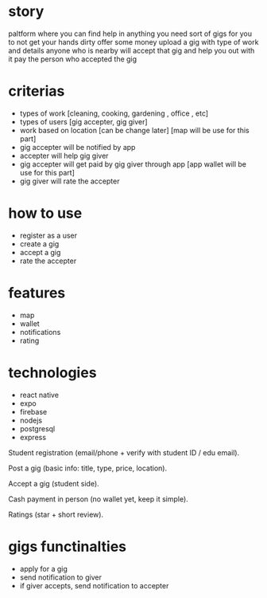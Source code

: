 <!-- Handy Hand -->

# story

paltform where you can find help in anything you need
sort of gigs for you to not get your hands dirty
offer some money upload a gig with type of work and details
anyone who is nearby will accept that gig and help you out with it
pay the person who accepted the gig

# criterias

- types of work [cleaning, cooking, gardening , office , etc]
- types of users [gig accepter, gig giver]
- work based on location [can be change later] [map will be use for this part]
- gig accepter will be notified by app
- accepter will help gig giver
- gig accepter will get paid by gig giver through app [app wallet will be use for this part]
- gig giver will rate the accepter

# how to use

- register as a user
- create a gig
- accept a gig
- rate the accepter

# features

- map
- wallet
- notifications
- rating

# technologies

- react native
- expo
- firebase
- nodejs
- postgresql
- express


Student registration (email/phone + verify with student ID / edu email).

Post a gig (basic info: title, type, price, location).

Accept a gig (student side).

Cash payment in person (no wallet yet, keep it simple).

Ratings (star + short review).





# gigs functinalties 
- apply for a gig
- send notification to giver 
- if giver accepts, send notification to accepter